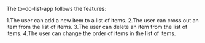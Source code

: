 The to-do-list-app follows the features:

1.The user can add a new item to a list of items.
2.The user can cross out an item from the list of items.
3.The user can delete an item from the list of items.
4.The user can change the order of items in the list of items.
